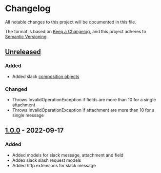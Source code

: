 # Changelog

All notable changes to this project will be documented in this file.

The format is based on [Keep a Changelog](https://keepachangelog.com/en/1.0.0/),
and this project adheres to [Semantic Versioning](https://semver.org/spec/v2.0.0.html).

## [Unreleased]

### Added 

- Added slack [composition objects](https://api.slack.com/reference/block-kit/composition-objects)

### Changed

- Throws InvalidOperationException if fields are more than 10 for a single attachment
- Throws InvalidOperationException if attachment are more than 10 for a single message

## [1.0.0] - 2022-09-17

### Added

- Added models for slack message, attachment and field
- Addex slack slash request models
- Added http extensions for slack message

[Unreleased]: https://github.com/ZenExtensions/slack-models/compare/1.0.0...HEAD
[1.0.0]: https://github.com/ZenExtensions/slack-models/releases/tag/1.0.0